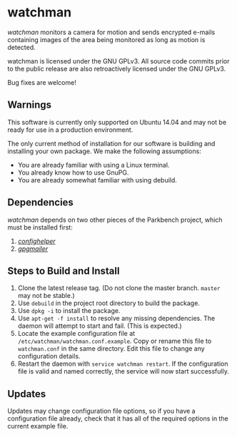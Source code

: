 # watchman

_watchman_ monitors a camera for motion and sends encrypted e-mails containing images of the area being monitored as long as motion is detected.

watchman is licensed under the GNU GPLv3. All source code commits prior to the public release are also retroactively licensed under the GNU GPLv3.

Bug fixes are welcome!

## Warnings

This software is currently only supported on Ubuntu 14.04 and may not be ready for use in a production environment.

The only current method of installation for our software is building and installing your own package. We make the following assumptions:

*    You are already familiar with using a Linux terminal.
*    You already know how to use GnuPG.
*    You are already somewhat familiar with using debuild.

## Dependencies

_watchman_ depends on two other pieces of the Parkbench project, which must be installed first:

1. [_confighelper_](https://github.com/park-bench/confighelper)
2. [_gpgmailer_](https://github.com/park-bench/gpgmailer)

## Steps to Build and Install

1.   Clone the latest release tag. (Do not clone the master branch. `master` may not be stable.)
2.   Use `debuild` in the project root directory to build the package.
3.   Use `dpkg -i` to install the package.
4.   Use `apt-get -f install` to resolve any missing dependencies. The daemon will attempt to start and fail. (This is expected.)
5.   Locate the example configuration file at `/etc/watchman/watchman.conf.example`. Copy or rename this file to `watchman.conf` in the same directory. Edit this file to change any configuration details.
6.   Restart the daemon with `service watchman restart`. If the configuration file is valid and named correctly, the service will now start successfully.

## Updates

Updates may change configuration file options, so if you have a configuration file already, check that it has all of the required options in the current example file.
